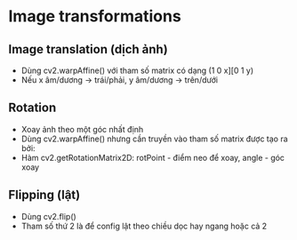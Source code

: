 # Image transformations
## Image translation (dịch ảnh)
- Dùng cv2.warpAffine() với tham số matrix có dạng (1 0 x][0 1 y)
- Nếu x âm/dương -> trái/phải, y âm/dương -> trên/dưới
## Rotation
- Xoay ảnh theo một góc nhất định
- Dùng cv2.warpAffine() nhưng cần truyền vào tham số matrix được tạo ra bởi:
-  Hàm cv2.getRotationMatrix2D: rotPoint - điểm neo để xoay, angle - góc xoay
## Flipping (lật)
- Dùng cv2.flip()
- Tham số thứ 2 là để config lật theo chiều dọc hay ngang hoặc cả 2

 

